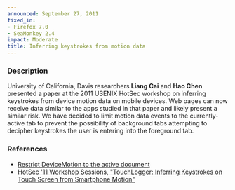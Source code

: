 ```yaml
---
announced: September 27, 2011
fixed_in:
- Firefox 7.0
- SeaMonkey 2.4
impact: Moderate
title: Inferring keystrokes from motion data
---
```


<h3>Description</h3>

<p>University of California, Davis researchers <strong>Liang Cai</strong>
and <strong>Hao Chen</strong> presented a paper at the 2011 USENIX HotSec
workshop on inferring keystrokes from device motion data on mobile devices.
Web pages can now receive data similar to the apps studied in that paper
and likely present a similar risk. We have decided to limit motion data
events to the currently-active tab to prevent the possibility of background
tabs attempting to decipher keystrokes the user is entering into the
foreground tab.
</p>


<h3>References</h3>

<ul>
  <li><a href="https://bugzilla.mozilla.org/show_bug.cgi?id=681562">Restrict DeviceMotion to the active document</a></li>
  <li><a class="ex-ref" href="http://www.usenix.org/events/hotsec11/tech/tech.html#Cai">
      HotSec '11 Workshop Sessions, "TouchLogger: Inferring Keystrokes on Touch Screen from Smartphone Motion"</a></li>
</ul>




